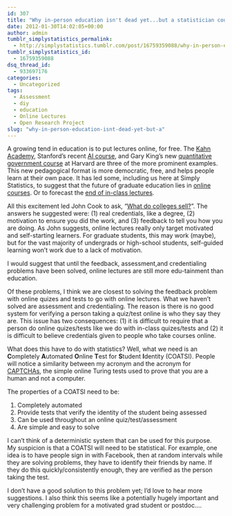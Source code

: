 ```yaml
---
id: 307
title: "Why in-person education isn't dead yet...but a statistician could finish it off"
date: 2012-01-30T14:02:05+00:00
author: admin
tumblr_simplystatistics_permalink:
  - http://simplystatistics.tumblr.com/post/16759359088/why-in-person-education-isnt-dead-yet-but-a
tumblr_simplystatistics_id:
  - 16759359088
dsq_thread_id:
  - 933697176
categories:
  - Uncategorized
tags:
  - Assessment
  - diy
  - education
  - Online Lectures
  - Open Research Project
slug: "why-in-person-education-isnt-dead-yet-but-a"
---
```

A growing tend in education is to put lectures online, for free. The <a href="http://www.khanacademy.org/" target="_blank">Kahn Academy</a>, Stanford&#8217;s recent <a href="http://www.nytimes.com/2011/08/16/science/16stanford.html?_r=2" target="_blank">AI course</a>, and Gary King&#8217;s new <a href="http://projects.iq.harvard.edu/gov2001" target="_blank">quantitative government course</a> at Harvard are three of the more prominent examples. This new pedagogical format is more democratic, free, and helps people learn at their own pace. It has led some, including us here at Simply Statistics, to suggest that the future of graduate education lies in <a href="http://simplystatistics.tumblr.com/post/10764298034/the-future-of-graduate-education" target="_blank">online courses</a>. Or to forecast the <a href="http://simplystatistics.tumblr.com/post/16474506346/the-end-of-in-class-lectures-is-closer-than-i-thought" target="_blank">end of in-class lectures</a>. 

All this excitement led John Cook to ask, &#8220;<a href="http://www.johndcook.com/blog/2012/01/24/what-do-colleges-sell/" target="_blank">What do colleges sell?</a>&#8221;. The answers he suggested were: (1) real credentials, like a degree, (2) motivation to ensure you did the work, and (3) feedback to tell you how you are doing. As John suggests, online lectures really only target motivated and self-starting learners. For graduate students, this may work (maybe), but for the vast majority of undergrads or high-school students, self-guided learning won&#8217;t work due to a lack of motivation. 

I would suggest that until the feedback, assessment,and credentialing problems have been solved, online lectures are still more edu-tainment than education. 

Of these problems, I think we are closest to solving the feedback problem with online quizes and tests to go with online lectures. What we haven&#8217;t solved are assessment and credentialing. The reason is there is no good system for verifying a person taking a quiz/test online is who they say they are. This issue has two consequences: (1) it is difficult to require that a person do online quizes/tests like we do with in-class quizes/tests and (2) it is difficult to believe credentials given to people who take courses online. 

What does this have to do with statistics? Well, what we need is an **C**ompletely **A**utomated **O**nline **T**est for **S**tudent **I**dentity (COATSI). People will notice a similarity between my acronym and the acronym for <a href="http://en.wikipedia.org/wiki/CAPTCHA" target="_blank">CAPTCHAs</a>, the simple online Turing tests used to prove that you are a human and not a computer. 

The properties of a COATSI need to be:

  1. Completely automated
  2. Provide tests that verify the identity of the student being assessed
  3. Can be used throughout an online quiz/test/assessment
  4. Are simple and easy to solve

I can&#8217;t think of a deterministic system that can be used for this purpose. My suspicion is that a COATSI will need to be statistical. For example, one idea is to have people sign in with Facebook, then at random intervals while they are solving problems, they have to identify their friends by name. If they do this quickly/consistently enough, they are verified as the person taking the test. 

I don&#8217;t have a good solution to this problem yet; I&#8217;d love to hear more suggestions. I also think this seems like a potentially hugely important and very challenging problem for a motivated grad student or postdoc&#8230;.
